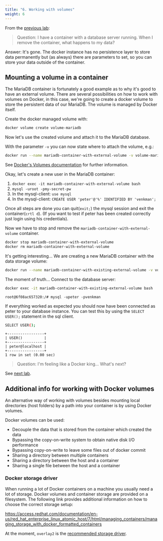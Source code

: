 ```yaml
---
title: "6. Working with volumes"
weight: 6
---
```


From the [previous lab](../05/):

> Question: I have a container with a database server running. When I remove the container, what happens to my data?

Answer: It's gone. The docker instance has no persistence layer to store data permanently but (as always) there are parameters to set, so you can store your data outside of the container.


## Mounting a volume in a container

The MariaDB container is fortunately a good example as to why it's good to have an external volume.
There are several possibilities on how to work with volumes on Docker, in this case, we're going to create a docker volume to store the persistent data of our MariaDB. The volume is managed by Docker itself.

Create the docker managed volume with:

```bash
docker volume create volume-mariadb
```

Now let's use the created volume and attach it to the MariaDB database.

With the parameter `-v` you can now state where to attach the volume, e.g.:

```bash
docker run --name mariadb-container-with-external-volume -v volume-mariadb:/var/lib/mysql -e MYSQL_ROOT_PASSWORD=my-secret-pw -d mariadb
```

See [Docker's Volumes documentation](https://docs.docker.com/storage/volumes/) for further information.

Okay, let's create a new user in the MariaDB container:

1. `docker exec -it mariadb-container-with-external-volume bash`
2. `mysql -uroot -pmy-secret-pw`
3. In the mysql-client: `use mysql`
4. In the mysql-client: `CREATE USER 'peter'@'%' IDENTIFIED BY 'venkman';`

Once all steps are done you can quit(`exit;`) the mysql session and exit the container(`crtl d`). (If you want to test if peter has been created correctly just login using his credentials).

Now we have to stop and remove the `mariadb-container-with-external-volume` container.

```bash
docker stop mariadb-container-with-external-volume
docker rm mariadb-container-with-external-volume
```

It's getting interesting...
We are creating a new MariaDB container with the data storage volume:

```bash
docker run --name mariadb-container-with-existing-external-volume -v volume-mariadb:/var/lib/mysql -e MYSQL_ROOT_PASSWORD=my-secret-pw -d mariadb
```

The moment of truth... Connect to the database server:

```bash
docker exec -it mariadb-container-with-existing-external-volume bash
```

```
root@6f08ac657320:/# mysql -upeter -pvenkman
```

If everything worked as expected you should now have been connected as peter to your database instance. You can test this by using the `SELECT USER();` statement in the sql client.

```bash
SELECT USER();
```

```
+-----------------+
| USER()          |
+-----------------+
| peter@localhost |
+-----------------+
1 row in set (0.00 sec)
```

> Question: I'm feeling like a Docker king... What's next?

See [next lab](../07/).


## Additional info for working with Docker volumes

An alternative way of working with volumes besides mounting local directories (host folders) by a path into your container is by using Docker volumes.

Docker volumes can be used:

* Decouple the data that is stored from the container which created the data
* Bypassing the copy-on-write system to obtain native disk I/O performance
* Bypassing copy-on-write to leave some files out of docker commit
* Sharing a directory between multiple containers
* Sharing a directory between the host and a container
* Sharing a single file between the host and a container


### Docker storage driver

When running a lot of Docker containers on a machine you usually need a lot of storage. Docker volumes and container storage are provided on a filesystem. The following link provides additional information on how to choose the correct storage setup:

<https://access.redhat.com/documentation/en-us/red_hat_enterprise_linux_atomic_host/7/html/managing_containers/managing_storage_with_docker_formatted_containers>

At the moment, `overlay2` is the [recommended storage driver](https://docs.docker.com/storage/storagedriver/select-storage-driver/#docker-ce).
